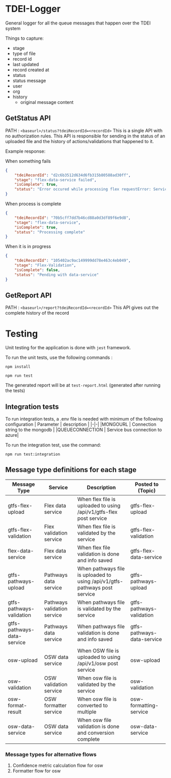 # TDEI-Logger
General logger for all the queue messages that happen over the TDEI system


Things to capture:

- stage
- type of file
- record id
- last updated
- record created at
- status
- status message
- user
- org
- history
    - original message content


## GetStatus API
PATH : `<baseurl>/status?tdeiRecordId=<recordId>`
This is a single API with no authorization rules. This API is responsible for sending in the status of an uploaded file
and the history of actions/validations that happened to it.

Example response:

When something fails
```json
{
    "tdeiRecordId": "d2c6b3512d634d6fb315b80588ad30ff",
    "stage": "flex-data-service failed",
    "isComplete": true,
    "status": "Error occured while processing flex requestError: Service id not found or inactive."
}
```
When process is complete
```json
{
    "tdeiRecordId": "70b5cff7dd7b46cd88a0d3df89f6e9d8",
    "stage": "flex-data-service",
    "isComplete": true,
    "status": "Processing complete"
}
```
When it is in progress
```json
{
    "tdeiRecordId": "105402ac9ac149999dd78e463c4eb049",
    "stage": "Flex-Validation",
    "isComplete": false,
    "status": "Pending with data-service"
}
```

## GetReport API
PATH : `<baseurl>/report?tdeiRecordId=<recordId>`
This API gives out the complete history of the record

# Testing
Unit testing for the application is done with `jest` framework.

To run the unit tests, use the following commands :

`npm install`

`npm run test`


The generated report will be at `test-report.html` (generated after running the tests)

## Integration tests
To run integration tests, a .env file is needed with minimum of the following configuration
| Parameter | description |
|-|-|
|MONGOURL | Connection string to the mongodb |
|QUEUECONNECTION | Service bus connection to azure|

To run the integration test, use the command:

`npm run test:integration`


## Message type definitions for each stage

| Message Type | Service | Description | Posted to (Topic) |
|-|-|-|-|
| gtfs-flex-upload | Flex data service | When flex file is uploaded to using /api/v1/gtfs-flex post service | gtfs-flex-upload |
| gtfs-flex-validation | Flex validation service | When flex file is validated by the service | gtfs-flex-validation |
| flex-data-service | Flex data service | When flex file validation is done and info saved | gtfs-flex-data-service|
| gtfs-pathways-upload | Pathways data service | When pathways file is uploaded to using /api/v1/gtfs-pathways post service | gtfs-pathways-upload |
| gtfs-pathways-validation | Pathways validation service | When pathways file is validated by the service | gtfs-pathways-validation |
| gtfs-pathways-data-service | Pathways data service | When pathways file validation is done and info saved | gtfs-pathways-data-service|
| osw-upload | OSW data service | When OSW file is uploaded to using /api/v1/osw post service | osw-upload |
| osw-validation | OSW validation service | When osw file is validated by the service | osw-validation |
| osw-format-result | OSW formatter service | When osw file is converted to multiple | osw-formatting-service|
| osw-data-service | OSW data service | When osw file validation is done and conversion complete | osw-data-service|


### Message types for alternative flows

1. Confidence metric calculation flow for osw
2. Formatter flow for osw
